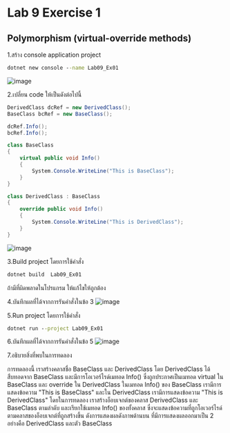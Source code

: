# Lab 9 Exercise 1

## Polymorphism (virtual-override methods)

1.สร้าง console application project

```cmd
dotnet new console --name Lab09_Ex01
```
![image](https://github.com/AnchisaPhetnoi/03376836-OOP-2566-Lab-09/assets/144197034/f531d548-f721-4b7e-8b79-92e738f0c351)

2.เปลี่ยน code ให้เป็นดังต่อไปนี้

```cs
DerivedClass dcRef = new DerivedClass();
BaseClass bcRef = new BaseClass();

dcRef.Info();
bcRef.Info();

class BaseClass
{
    virtual public void Info()
    {
        System.Console.WriteLine("This is BaseClass");
    }
}

class DerivedClass : BaseClass
{
    override public void Info()
    {
        System.Console.WriteLine("This is DerivedClass");
    }
}
```
![image](https://github.com/AnchisaPhetnoi/03376836-OOP-2566-Lab-09/assets/144197034/269aba04-a47e-4476-afb7-b1822acf7b46)

3.Build project โดยการใช้คำสั่ง

```cmd
dotnet build  Lab09_Ex01
```

ถ้ามีที่ผิดพลาดในโปรแกรม ให้แก้ไขให้ถูกต้อง

4.บันทึกผลที่ได้จากการรันคำสั่งในข้อ 3
![image](https://github.com/AnchisaPhetnoi/03376836-OOP-2566-Lab-09/assets/144197034/64562a6e-3468-4fff-9976-7b0a20ba5cb3)

5.Run project โดยการใช้คำสั่ง

```cmd
dotnet run --project Lab09_Ex01
```

6.บันทึกผลที่ได้จากการรันคำสั่งในข้อ 5
![image](https://github.com/AnchisaPhetnoi/03376836-OOP-2566-Lab-09/assets/144197034/d56cac62-8537-4b3b-b394-0e3e89f4071b)

7.อธิบายสิ่งที่พบในการทดลอง

การทดลองนี้ เราสร้างคลาสชื่อ BaseClass และ DerivedClass โดย DerivedClass ได้สืบทอดจาก BaseClass และมีการโอเวอร์ไรด์เมทอด Info() ซึ่งถูกประกาศเป็นเมทอด virtual ใน BaseClass และ override ใน DerivedClass ในเมทอด Info() ของ BaseClass เรามีการแสดงข้อความ "This is BaseClass" และใน DerivedClass เรามีการแสดงข้อความ "This is DerivedClass" โดยในการทดลอง เราสร้างอ็อบเจกต์ของคลาส DerivedClass และ BaseClass ตามลำดับ และเรียกใช้เมทอด Info() ของทั้งคลาส ซึ่งจะแสดงข้อความที่ถูกโอเวอร์ไรด์ตามคลาสของอ็อบเจกต์ที่ถูกสร้างขึ้น ดังการแสดงผลดังภาพด้านบน ที่มีการแสดงผลออกมาเป็น 2 อย่างคือ  DerivedClass และตัว BaseClass 
